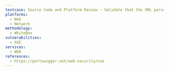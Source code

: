 ```yaml
---
testcase: Source Code and Platform Review - Validate that the XML parser libraries used by the Web (HTTP/HTTPS) service (e.g., Java, .NET, Python, PHP) are configured to disable DTD processing and external entity resolution at the code or library level
platforms: 
  - Web
  - Network
methodology: 
  - WhiteBox
vulnerabilities:
  - XXE
services:
  - WEB
references:
  - https://portswigger.net/web-security/xxe
---
```

